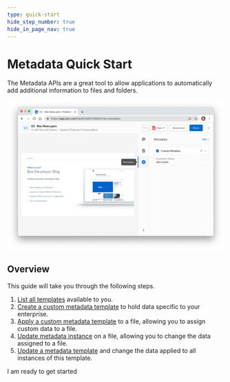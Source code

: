```yaml
---
type: quick-start
hide_step_number: true
hide_in_page_nav: true
---
```


# Metadata Quick Start

The Metadata APIs are a great tool to allow applications to automatically add
additional information to files and folders.

<ImageFrame center>

  ![An example of Metadata](../metadata-example.png)

</ImageFrame>

## Overview

This guide will take you through the following steps.

1. [List all templates](g://metadata/quick-start/list-all/)
   available to you.
2. [Create a custom metadata
   template](g://metadata/quick-start/create-template/) to hold data specific
   to your enterprise.
3. [Apply a custom metadata template](g://metadata/quick-start/create-instance/)
   to a file, allowing you to assign custom data to a file.
4. [Update metadata instance](g://metadata/quick-start/update-instance/)
   on a file, allowing you to change the data assigned to a file.
5. [Update a metadata template](g://metadata/quick-start/update-template/)
   and change the data applied to all instances of this template.

<Next>
  I am ready to get started
</Next>

